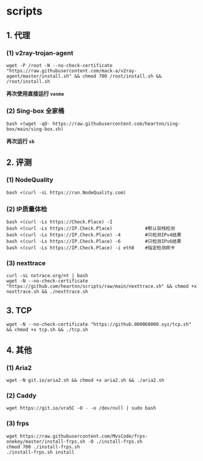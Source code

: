 # scripts

## 1. 代理

### (1) v2ray-trojan-agent

```
wget -P /root -N --no-check-certificate "https://raw.githubusercontent.com/mack-a/v2ray-agent/master/install.sh" && chmod 700 /root/install.sh && /root/install.sh
```

**再次使用直接运行 `vasma`**

### (2) Sing-box 全家桶

```
bash <(wget -qO- https://raw.githubusercontent.com/heartnn/sing-box/main/sing-box.sh)
```

**再次运行 `sb`**

## 2. 评测

### (1) NodeQuality

    bash <(curl -sL https://run.NodeQuality.com)

### (2) IP质量体检

```
bash <(curl -Ls https://Check.Place) -I
bash <(curl -Ls https://IP.Check.Place)            #默认双栈检测
bash <(curl -Ls https://IP.Check.Place) -4         #只检测IPv4结果
bash <(curl -Ls https://IP.Check.Place) -6         #只检测IPv6结果
bash <(curl -Ls https://IP.Check.Place) -i eth0    #指定检测网卡
```

### (3) nexttrace

```
curl -sL nxtrace.org/nt | bash
wget -N --no-check-certificate "https://github.com/heartnn/scripts/raw/main/nexttrace.sh" && chmod +x nexttrace.sh && ./nexttrace.sh
```

## 3. TCP

    wget -N --no-check-certificate "https://github.000060000.xyz/tcp.sh" && chmod +x tcp.sh && ./tcp.sh

## 4. 其他

### (1) Aria2

    wget -N git.io/aria2.sh && chmod +x aria2.sh && ./aria2.sh

### (2) Caddy

    wget https://git.io/vra5C -O - -o /dev/null | sudo bash

### (3) frps

```
wget https://raw.githubusercontent.com/MvsCode/frps-onekey/master/install-frps.sh -O ./install-frps.sh
chmod 700 ./install-frps.sh
./install-frps.sh install
```






